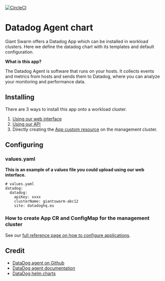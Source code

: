 [![CircleCI](https://circleci.com/gh/giantswarm/datadog-app.svg?style=shield)](https://circleci.com/gh/giantswarm/datadog-app)

# Datadog Agent chart

Giant Swarm offers a Datadog App which can be installed in workload clusters.
Here we define the datadog chart with its templates and default configuration.

**What is this app?**

The Datadog Agent is software that runs on your hosts. It collects events and metrics from hosts and sends them to Datadog, where you can analyze your monitoring and performance data.

## Installing

There are 3 ways to install this app onto a workload cluster.

1. [Using our web interface](https://docs.giantswarm.io/ui-api/web/app-platform/#installing-an-app)
2. [Using our API](https://docs.giantswarm.io/api/#operation/createClusterAppV5)
3. Directly creating the [App custom resource](https://docs.giantswarm.io/ui-api/management-api/crd/apps.application.giantswarm.io/) on the management cluster.

## Configuring

### values.yaml
**This is an example of a values file you could upload using our web interface.**
```
# values.yaml
datadog:
  datadog:
    apiKey: xxxx
    clusterName: giantswarm-abc12
    site: datadoghq.eu
```

### How to create App CR and ConfigMap for the management cluster

See our [full reference page on how to configure applications](https://docs.giantswarm.io/app-platform/app-configuration/).

## Credit

* [DataDog agent on Github](https://github.com/DataDog/datadog-agent)
* [DataDog agent documentation](https://docs.datadoghq.com/agent/)
* [DataDog helm charts](https://github.com/DataDog/helm-charts)
